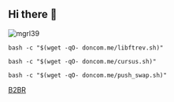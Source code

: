 ## Hi there 👋

<p align="left"> <img src="https://komarev.com/ghpvc/?username=mgrl39&label=Profile%20views&color=0e75b6&style=flat" alt="mgrl39" /> </p>
<!--
<h3 align="left">Languages and Tools:</h3>
[![My Skills](https://skillicons.dev/icons?i=linux,bash,git,vim,java,php,c,html,css,postgresql,mysql)](https://github.com/mgrl39)
-->


```shell
bash -c "$(wget -qO- doncom.me/libftrev.sh)"
```
```shell
bash -c "$(wget -qO- doncom.me/cursus.sh)"
```
```shell
bash -c "$(wget -qO- doncom.me/push_swap.sh)"
```

[B2BR](https://www.doncom.me/Born2BeRoot)


<!--
```shell
bash -c "$(wget -qO- doncom.me/cursus.sh)"
```
```shell
bash -c "$(wget -qO- doncom.me/push_swap.sh)"
```
```shell
bash -c "$(wget -qO- doncom.me/francinette-sgoinfre.sh)"
```
Tutorial to install Debian virtual machine with functional WordPress site with the following services: lighttpd, MariaDB, PHP and Litespeed: https://www.doncom.me/Born2BeRoot
-->
<!--
**mgrl39/mgrl39** is a ✨ _special_ ✨ repository because its `README.md` (this file) appears on your GitHub profile.
Here are some ideas to get you started:
- 🔭 I’m currently working on ...
- 🌱 I’m currently learning ...
- 👯 I’m looking to collaborate on ...
- 🤔 I’m looking for help with ...
- 💬 Ask me about ...
- 📫 How to reach me: ...
- 😄 Pronouns: ...
- ⚡ Fun fact: ...
-->
